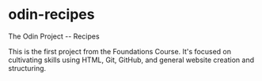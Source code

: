 # odin-recipes
The Odin Project -- Recipes

This is the first project from the Foundations Course. It's focused on cultivating skills using HTML, Git, GitHub, and general website creation and structuring.